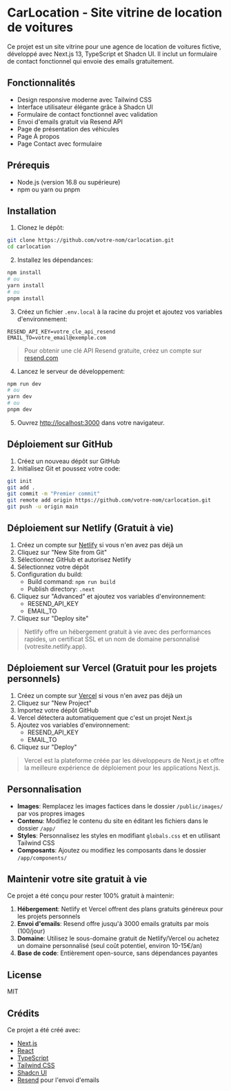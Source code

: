 # CarLocation - Site vitrine de location de voitures

Ce projet est un site vitrine pour une agence de location de voitures fictive, développé avec Next.js 13, TypeScript et Shadcn UI. Il inclut un formulaire de contact fonctionnel qui envoie des emails gratuitement.

## Fonctionnalités

- Design responsive moderne avec Tailwind CSS
- Interface utilisateur élégante grâce à Shadcn UI
- Formulaire de contact fonctionnel avec validation
- Envoi d'emails gratuit via Resend API
- Page de présentation des véhicules
- Page À propos
- Page Contact avec formulaire

## Prérequis

- Node.js (version 16.8 ou supérieure)
- npm ou yarn ou pnpm

## Installation

1. Clonez le dépôt:

```bash
git clone https://github.com/votre-nom/carlocation.git
cd carlocation
```

2. Installez les dépendances:

```bash
npm install
# ou
yarn install
# ou
pnpm install
```

3. Créez un fichier `.env.local` à la racine du projet et ajoutez vos variables d'environnement:

```
RESEND_API_KEY=votre_cle_api_resend
EMAIL_TO=votre_email@exemple.com
```

> Pour obtenir une clé API Resend gratuite, créez un compte sur [resend.com](https://resend.com)

4. Lancez le serveur de développement:

```bash
npm run dev
# ou
yarn dev
# ou
pnpm dev
```

5. Ouvrez [http://localhost:3000](http://localhost:3000) dans votre navigateur.

## Déploiement sur GitHub

1. Créez un nouveau dépôt sur GitHub
2. Initialisez Git et poussez votre code:

```bash
git init
git add .
git commit -m "Premier commit"
git remote add origin https://github.com/votre-nom/carlocation.git
git push -u origin main
```

## Déploiement sur Netlify (Gratuit à vie)

1. Créez un compte sur [Netlify](https://netlify.com) si vous n'en avez pas déjà un
2. Cliquez sur "New Site from Git"
3. Sélectionnez GitHub et autorisez Netlify
4. Sélectionnez votre dépôt
5. Configuration du build:
    - Build command: `npm run build`
    - Publish directory: `.next`
6. Cliquez sur "Advanced" et ajoutez vos variables d'environnement:
    - RESEND_API_KEY
    - EMAIL_TO
7. Cliquez sur "Deploy site"

> Netlify offre un hébergement gratuit à vie avec des performances rapides, un certificat SSL et un nom de domaine personnalisé (votresite.netlify.app).

## Déploiement sur Vercel (Gratuit pour les projets personnels)

1. Créez un compte sur [Vercel](https://vercel.com) si vous n'en avez pas déjà un
2. Cliquez sur "New Project"
3. Importez votre dépôt GitHub
4. Vercel détectera automatiquement que c'est un projet Next.js
5. Ajoutez vos variables d'environnement:
    - RESEND_API_KEY
    - EMAIL_TO
6. Cliquez sur "Deploy"

> Vercel est la plateforme créée par les développeurs de Next.js et offre la meilleure expérience de déploiement pour les applications Next.js.

## Personnalisation

- **Images**: Remplacez les images factices dans le dossier `/public/images/` par vos propres images
- **Contenu**: Modifiez le contenu du site en éditant les fichiers dans le dossier `/app/`
- **Styles**: Personnalisez les styles en modifiant `globals.css` et en utilisant Tailwind CSS
- **Composants**: Ajoutez ou modifiez les composants dans le dossier `/app/components/`

## Maintenir votre site gratuit à vie

Ce projet a été conçu pour rester 100% gratuit à maintenir:

1. **Hébergement**: Netlify et Vercel offrent des plans gratuits généreux pour les projets personnels
2. **Envoi d'emails**: Resend offre jusqu'à 3000 emails gratuits par mois (100/jour)
3. **Domaine**: Utilisez le sous-domaine gratuit de Netlify/Vercel ou achetez un domaine personnalisé (seul coût potentiel, environ 10-15€/an)
4. **Base de code**: Entièrement open-source, sans dépendances payantes

## License

MIT

## Crédits

Ce projet a été créé avec:
- [Next.js](https://nextjs.org/)
- [React](https://reactjs.org/)
- [TypeScript](https://www.typescriptlang.org/)
- [Tailwind CSS](https://tailwindcss.com/)
- [Shadcn UI](https://ui.shadcn.com/)
- [Resend](https://resend.com/) pour l'envoi d'emails